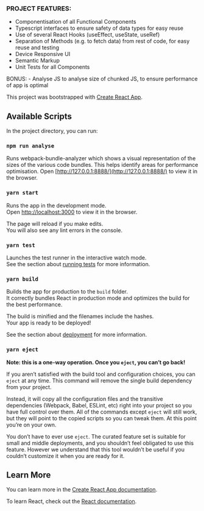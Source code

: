 ### PROJECT FEATURES:

- Componentisation of all Functional Components
- Typescript interfaces to ensure safety of data types for easy reuse
- Use of several React Hooks (useEffect, useState, useRef)
- Separation of Methods (e.g. to fetch data) from rest of code, for easy reuse and testing
- Device Responsive UI
- Semantic Markup
- Unit Tests for all Components

BONUS: - Analyse JS to analyse size of chunked JS, to ensure performance of app is optimal

This project was bootstrapped with [Create React App](https://github.com/facebook/create-react-app).

## Available Scripts

In the project directory, you can run:

### `npm run analyse`

Runs webpack-bundle-analyzer which shows a visual representation of the sizes of the various code bundles. This helps identify areas for performance optimisation.
Open [http://127.0.0.1:8888/](http://127.0.0.1:8888/) to view it in the browser.

### `yarn start`

Runs the app in the development mode.<br />
Open [http://localhost:3000](http://localhost:3000) to view it in the browser.

The page will reload if you make edits.<br />
You will also see any lint errors in the console.

### `yarn test`

Launches the test runner in the interactive watch mode.<br />
See the section about [running tests](https://facebook.github.io/create-react-app/docs/running-tests) for more information.

### `yarn build`

Builds the app for production to the `build` folder.<br />
It correctly bundles React in production mode and optimizes the build for the best performance.

The build is minified and the filenames include the hashes.<br />
Your app is ready to be deployed!

See the section about [deployment](https://facebook.github.io/create-react-app/docs/deployment) for more information.

### `yarn eject`

**Note: this is a one-way operation. Once you `eject`, you can’t go back!**

If you aren’t satisfied with the build tool and configuration choices, you can `eject` at any time. This command will remove the single build dependency from your project.

Instead, it will copy all the configuration files and the transitive dependencies (Webpack, Babel, ESLint, etc) right into your project so you have full control over them. All of the commands except `eject` will still work, but they will point to the copied scripts so you can tweak them. At this point you’re on your own.

You don’t have to ever use `eject`. The curated feature set is suitable for small and middle deployments, and you shouldn’t feel obligated to use this feature. However we understand that this tool wouldn’t be useful if you couldn’t customize it when you are ready for it.

## Learn More

You can learn more in the [Create React App documentation](https://facebook.github.io/create-react-app/docs/getting-started).

To learn React, check out the [React documentation](https://reactjs.org/).
